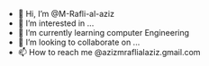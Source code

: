 - 👋 Hi, I’m @M-Rafli-al-aziz
- 👀 I’m interested in ...
- 🌱 I’m currently learning computer Engineering
- 💞️ I’m looking to collaborate on ...
- 📫 How to reach me @azizmraflialaziz.gmail.com

<!---
M-Rafli-al-aziz/M-Rafli-al-aziz is a ✨ special ✨ repository because its `README.md` (this file) appears on your GitHub profile.
You can click the Preview link to take a look at your changes.
--->

